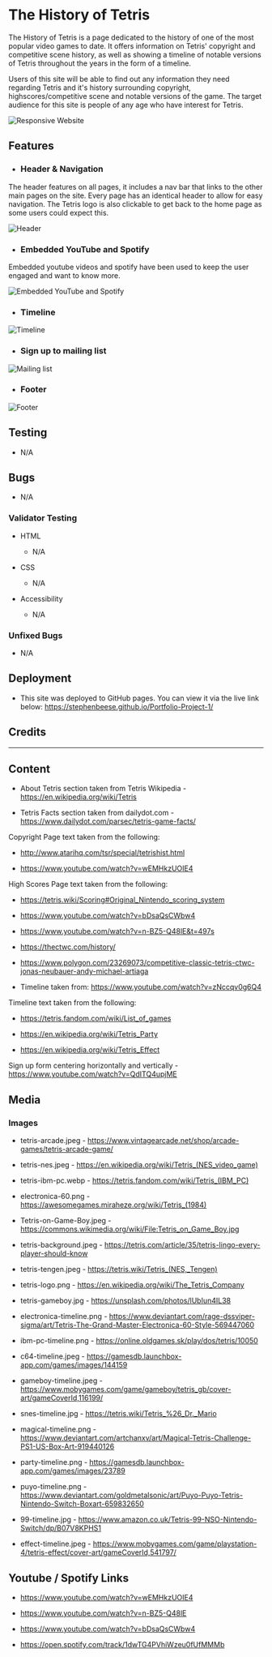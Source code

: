 # The History of Tetris

The History of Tetris is a page dedicated to the history of one of the most popular video games to date. It offers information on Tetris' copyright and competitive scene history, as well as showing a timeline of notable versions of Tetris throughout the years in the form of a timeline. 

Users of this site will be able to find out any information they need regarding Tetris and it's history surrounding copyright, highscores/competitive scene and notable versions of the game. The target audience for this site is people of any age who have interest for Tetris.

![Responsive Website](./assets/images/readme/tetris-website.png)

## Features

-  ### **Header & Navigation** 

The header features on all pages, it includes a nav bar that links to the other main pages on the site. Every page has an identical header to allow for easy navigation. The Tetris logo is also clickable to get back to the home page as some users could expect this.

![Header](./assets/images/readme/header.png)

- ### **Embedded YouTube and Spotify**

Embedded youtube videos and spotify have been used to keep the user engaged and want to know more. 

![Embedded YouTube and Spotify](./assets/images/readme/youtube-spotify.png)

- ### **Timeline** 

![Timeline](./assets/images/readme/timeline.png)

- ### **Sign up to mailing list**

![Mailing list](./assets/images/readme/form.png)

- ### **Footer**

![Footer](./assets/images/readme/footer.png)


## Testing 
- N/A

## Bugs
- N/A

### Validator Testing
- HTML

    - N/A

- CSS

    - N/A

- Accessibility

    - N/A


### Unfixed Bugs
- N/A

## Deployment
- This site was deployed to GitHub pages. You can view it via the live link below:
https://stephenbeese.github.io/Portfolio-Project-1/ 

## Credits
<hr>

## Content
- About Tetris section taken from Tetris Wikipedia - https://en.wikipedia.org/wiki/Tetris 

- Tetris Facts section taken from dailydot.com - https://www.dailydot.com/parsec/tetris-game-facts/

Copyright Page text taken from the following:

- http://www.atarihq.com/tsr/special/tetrishist.html

- https://www.youtube.com/watch?v=wEMHkzUOIE4 

High Scores Page text taken from the following: 

- https://tetris.wiki/Scoring#Original_Nintendo_scoring_system

- https://www.youtube.com/watch?v=bDsaQsCWbw4

- https://www.youtube.com/watch?v=n-BZ5-Q48lE&t=497s

- https://thectwc.com/history/ 

- https://www.polygon.com/23269073/competitive-classic-tetris-ctwc-jonas-neubauer-andy-michael-artiaga

- Timeline taken from: https://www.youtube.com/watch?v=zNccqv0g6Q4

Timeline text taken from the following: 

- https://tetris.fandom.com/wiki/List_of_games 

- https://en.wikipedia.org/wiki/Tetris_Party 

- https://en.wikipedia.org/wiki/Tetris_Effect 

Sign up form centering horizontally and vertically - https://www.youtube.com/watch?v=QdITQ4upjME

 ## Media

 ### Images 

- tetris-arcade.jpeg - https://www.vintagearcade.net/shop/arcade-games/tetris-arcade-game/

- tetris-nes.jpeg - https://en.wikipedia.org/wiki/Tetris_(NES_video_game)
  
- tetris-ibm-pc.webp - https://tetris.fandom.com/wiki/Tetris_(IBM_PC)

- electronica-60.png - https://awesomegames.miraheze.org/wiki/Tetris_(1984)

- Tetris-on-Game-Boy.jpeg - https://commons.wikimedia.org/wiki/File:Tetris_on_Game_Boy.jpg 

- tetris-background.jpeg - https://tetris.com/article/35/tetris-lingo-every-player-should-know

- tetris-tengen.jpeg - https://tetris.wiki/Tetris_(NES,_Tengen) 

- tetris-logo.png - https://en.wikipedia.org/wiki/The_Tetris_Company 

- tetris-gameboy.jpg - https://unsplash.com/photos/lUbIun4IL38 

- electronica-timeline.png - https://www.deviantart.com/rage-dssviper-sigma/art/Tetris-The-Grand-Master-Electronica-60-Style-569447060

- ibm-pc-timeline.png - https://online.oldgames.sk/play/dos/tetris/10050

- c64-timeline.jpeg - https://gamesdb.launchbox-app.com/games/images/144159

- gameboy-timeline.jpeg - https://www.mobygames.com/game/gameboy/tetris_gb/cover-art/gameCoverId,116199/ 

- snes-timeline.jpg - https://tetris.wiki/Tetris_%26_Dr._Mario 

- magical-timeline.png - https://www.deviantart.com/artchanxv/art/Magical-Tetris-Challenge-PS1-US-Box-Art-919440126 

- party-timeline.png - https://gamesdb.launchbox-app.com/games/images/23789 

- puyo-timeline.png - https://www.deviantart.com/goldmetalsonic/art/Puyo-Puyo-Tetris-Nintendo-Switch-Boxart-659832650 

- 99-timeline.jpg - https://www.amazon.co.uk/Tetris-99-NSO-Nintendo-Switch/dp/B07V8KPHS1 

- effect-timeline.jpeg - https://www.mobygames.com/game/playstation-4/tetris-effect/cover-art/gameCoverId,541797/ 


## Youtube / Spotify Links 

- https://www.youtube.com/watch?v=wEMHkzUOIE4 

- https://www.youtube.com/watch?v=n-BZ5-Q48lE

- https://www.youtube.com/watch?v=bDsaQsCWbw4 

- https://open.spotify.com/track/1dwTG4PVhiWzeu0fUfMMMb 